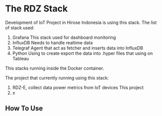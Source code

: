 # The RDZ Stack
Development of IoT Project in Hirose Indonesia is using this stack.
The list of stack used:
1. Grafana
This stack used for dashboard monitoring
2. InfluxDB
Needs to handle realtime data
3. Telegraf
Agent that act as fetcher and inserts data into InfluxDB
4. Python
Using to create export the data into .hyper files that using on Tableau

This stacks running inside the Docker container.

The project that currently running using this stack:
1. RDZ-E, collect data power metrics from IoT devices
This project 
2. x

## How To Use
